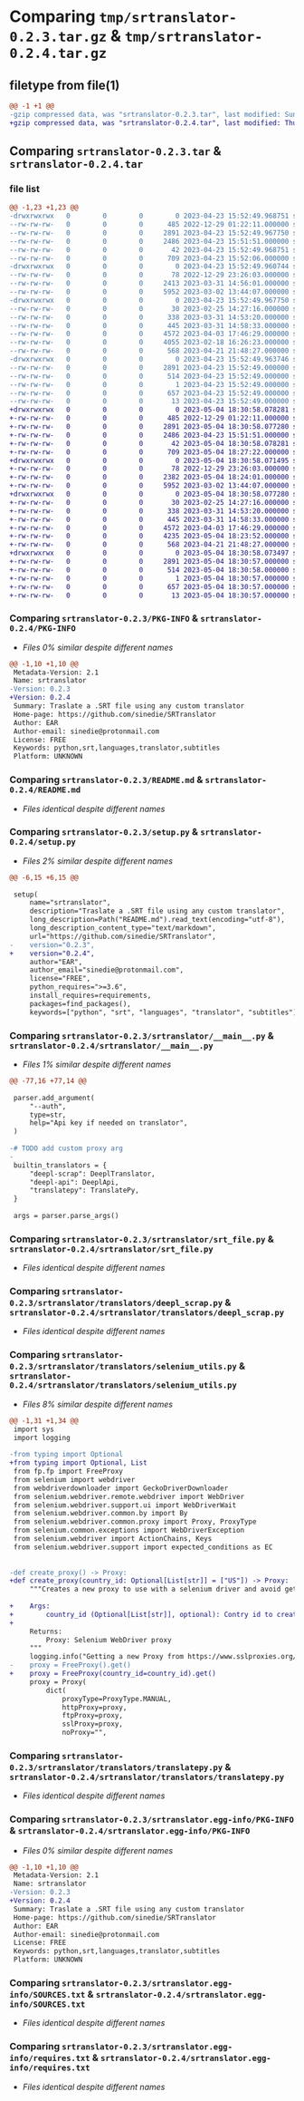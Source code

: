 # Comparing `tmp/srtranslator-0.2.3.tar.gz` & `tmp/srtranslator-0.2.4.tar.gz`

## filetype from file(1)

```diff
@@ -1 +1 @@
-gzip compressed data, was "srtranslator-0.2.3.tar", last modified: Sun Apr 23 15:52:49 2023, max compression
+gzip compressed data, was "srtranslator-0.2.4.tar", last modified: Thu May  4 18:30:58 2023, max compression
```

## Comparing `srtranslator-0.2.3.tar` & `srtranslator-0.2.4.tar`

### file list

```diff
@@ -1,23 +1,23 @@
-drwxrwxrwx   0        0        0        0 2023-04-23 15:52:49.968751 srtranslator-0.2.3/
--rw-rw-rw-   0        0        0      485 2022-12-29 01:22:11.000000 srtranslator-0.2.3/LICENSE.md
--rw-rw-rw-   0        0        0     2891 2023-04-23 15:52:49.967750 srtranslator-0.2.3/PKG-INFO
--rw-rw-rw-   0        0        0     2486 2023-04-23 15:51:51.000000 srtranslator-0.2.3/README.md
--rw-rw-rw-   0        0        0       42 2023-04-23 15:52:49.968751 srtranslator-0.2.3/setup.cfg
--rw-rw-rw-   0        0        0      709 2023-04-23 15:52:06.000000 srtranslator-0.2.3/setup.py
-drwxrwxrwx   0        0        0        0 2023-04-23 15:52:49.960744 srtranslator-0.2.3/srtranslator/
--rw-rw-rw-   0        0        0       78 2022-12-29 23:26:03.000000 srtranslator-0.2.3/srtranslator/__init__.py
--rw-rw-rw-   0        0        0     2413 2023-03-31 14:56:01.000000 srtranslator-0.2.3/srtranslator/__main__.py
--rw-rw-rw-   0        0        0     5952 2023-03-02 13:44:07.000000 srtranslator-0.2.3/srtranslator/srt_file.py
-drwxrwxrwx   0        0        0        0 2023-04-23 15:52:49.967750 srtranslator-0.2.3/srtranslator/translators/
--rw-rw-rw-   0        0        0       30 2023-02-25 14:27:16.000000 srtranslator-0.2.3/srtranslator/translators/__init__.py
--rw-rw-rw-   0        0        0      338 2023-03-31 14:53:20.000000 srtranslator-0.2.3/srtranslator/translators/base.py
--rw-rw-rw-   0        0        0      445 2023-03-31 14:58:33.000000 srtranslator-0.2.3/srtranslator/translators/deepl_api.py
--rw-rw-rw-   0        0        0     4572 2023-04-03 17:46:29.000000 srtranslator-0.2.3/srtranslator/translators/deepl_scrap.py
--rw-rw-rw-   0        0        0     4055 2023-02-18 16:26:23.000000 srtranslator-0.2.3/srtranslator/translators/selenium_utils.py
--rw-rw-rw-   0        0        0      568 2023-04-21 21:48:27.000000 srtranslator-0.2.3/srtranslator/translators/translatepy.py
-drwxrwxrwx   0        0        0        0 2023-04-23 15:52:49.963746 srtranslator-0.2.3/srtranslator.egg-info/
--rw-rw-rw-   0        0        0     2891 2023-04-23 15:52:49.000000 srtranslator-0.2.3/srtranslator.egg-info/PKG-INFO
--rw-rw-rw-   0        0        0      514 2023-04-23 15:52:49.000000 srtranslator-0.2.3/srtranslator.egg-info/SOURCES.txt
--rw-rw-rw-   0        0        0        1 2023-04-23 15:52:49.000000 srtranslator-0.2.3/srtranslator.egg-info/dependency_links.txt
--rw-rw-rw-   0        0        0      657 2023-04-23 15:52:49.000000 srtranslator-0.2.3/srtranslator.egg-info/requires.txt
--rw-rw-rw-   0        0        0       13 2023-04-23 15:52:49.000000 srtranslator-0.2.3/srtranslator.egg-info/top_level.txt
+drwxrwxrwx   0        0        0        0 2023-05-04 18:30:58.078281 srtranslator-0.2.4/
+-rw-rw-rw-   0        0        0      485 2022-12-29 01:22:11.000000 srtranslator-0.2.4/LICENSE.md
+-rw-rw-rw-   0        0        0     2891 2023-05-04 18:30:58.077280 srtranslator-0.2.4/PKG-INFO
+-rw-rw-rw-   0        0        0     2486 2023-04-23 15:51:51.000000 srtranslator-0.2.4/README.md
+-rw-rw-rw-   0        0        0       42 2023-05-04 18:30:58.078281 srtranslator-0.2.4/setup.cfg
+-rw-rw-rw-   0        0        0      709 2023-05-04 18:27:22.000000 srtranslator-0.2.4/setup.py
+drwxrwxrwx   0        0        0        0 2023-05-04 18:30:58.071495 srtranslator-0.2.4/srtranslator/
+-rw-rw-rw-   0        0        0       78 2022-12-29 23:26:03.000000 srtranslator-0.2.4/srtranslator/__init__.py
+-rw-rw-rw-   0        0        0     2382 2023-05-04 18:24:01.000000 srtranslator-0.2.4/srtranslator/__main__.py
+-rw-rw-rw-   0        0        0     5952 2023-03-02 13:44:07.000000 srtranslator-0.2.4/srtranslator/srt_file.py
+drwxrwxrwx   0        0        0        0 2023-05-04 18:30:58.077280 srtranslator-0.2.4/srtranslator/translators/
+-rw-rw-rw-   0        0        0       30 2023-02-25 14:27:16.000000 srtranslator-0.2.4/srtranslator/translators/__init__.py
+-rw-rw-rw-   0        0        0      338 2023-03-31 14:53:20.000000 srtranslator-0.2.4/srtranslator/translators/base.py
+-rw-rw-rw-   0        0        0      445 2023-03-31 14:58:33.000000 srtranslator-0.2.4/srtranslator/translators/deepl_api.py
+-rw-rw-rw-   0        0        0     4572 2023-04-03 17:46:29.000000 srtranslator-0.2.4/srtranslator/translators/deepl_scrap.py
+-rw-rw-rw-   0        0        0     4235 2023-05-04 18:23:52.000000 srtranslator-0.2.4/srtranslator/translators/selenium_utils.py
+-rw-rw-rw-   0        0        0      568 2023-04-21 21:48:27.000000 srtranslator-0.2.4/srtranslator/translators/translatepy.py
+drwxrwxrwx   0        0        0        0 2023-05-04 18:30:58.073497 srtranslator-0.2.4/srtranslator.egg-info/
+-rw-rw-rw-   0        0        0     2891 2023-05-04 18:30:57.000000 srtranslator-0.2.4/srtranslator.egg-info/PKG-INFO
+-rw-rw-rw-   0        0        0      514 2023-05-04 18:30:58.000000 srtranslator-0.2.4/srtranslator.egg-info/SOURCES.txt
+-rw-rw-rw-   0        0        0        1 2023-05-04 18:30:57.000000 srtranslator-0.2.4/srtranslator.egg-info/dependency_links.txt
+-rw-rw-rw-   0        0        0      657 2023-05-04 18:30:57.000000 srtranslator-0.2.4/srtranslator.egg-info/requires.txt
+-rw-rw-rw-   0        0        0       13 2023-05-04 18:30:57.000000 srtranslator-0.2.4/srtranslator.egg-info/top_level.txt
```

### Comparing `srtranslator-0.2.3/PKG-INFO` & `srtranslator-0.2.4/PKG-INFO`

 * *Files 0% similar despite different names*

```diff
@@ -1,10 +1,10 @@
 Metadata-Version: 2.1
 Name: srtranslator
-Version: 0.2.3
+Version: 0.2.4
 Summary: Traslate a .SRT file using any custom translator
 Home-page: https://github.com/sinedie/SRTranslator
 Author: EAR
 Author-email: sinedie@protonmail.com
 License: FREE
 Keywords: python,srt,languages,translator,subtitles
 Platform: UNKNOWN
```

### Comparing `srtranslator-0.2.3/README.md` & `srtranslator-0.2.4/README.md`

 * *Files identical despite different names*

### Comparing `srtranslator-0.2.3/setup.py` & `srtranslator-0.2.4/setup.py`

 * *Files 2% similar despite different names*

```diff
@@ -6,15 +6,15 @@
 
 setup(
     name="srtranslator",
     description="Traslate a .SRT file using any custom translator",
     long_description=Path("README.md").read_text(encoding="utf-8"),
     long_description_content_type="text/markdown",
     url="https://github.com/sinedie/SRTranslator",
-    version="0.2.3",
+    version="0.2.4",
     author="EAR",
     author_email="sinedie@protonmail.com",
     license="FREE",
     python_requires=">=3.6",
     install_requires=requirements,
     packages=find_packages(),
     keywords=["python", "srt", "languages", "translator", "subtitles"],
```

### Comparing `srtranslator-0.2.3/srtranslator/__main__.py` & `srtranslator-0.2.4/srtranslator/__main__.py`

 * *Files 1% similar despite different names*

```diff
@@ -77,16 +77,14 @@
 
 parser.add_argument(
     "--auth",
     type=str,
     help="Api key if needed on translator",
 )
 
-# TODO add custom proxy arg
-
 builtin_translators = {
     "deepl-scrap": DeeplTranslator,
     "deepl-api": DeeplApi,
     "translatepy": TranslatePy,
 }
 
 args = parser.parse_args()
```

### Comparing `srtranslator-0.2.3/srtranslator/srt_file.py` & `srtranslator-0.2.4/srtranslator/srt_file.py`

 * *Files identical despite different names*

### Comparing `srtranslator-0.2.3/srtranslator/translators/deepl_scrap.py` & `srtranslator-0.2.4/srtranslator/translators/deepl_scrap.py`

 * *Files identical despite different names*

### Comparing `srtranslator-0.2.3/srtranslator/translators/selenium_utils.py` & `srtranslator-0.2.4/srtranslator/translators/selenium_utils.py`

 * *Files 8% similar despite different names*

```diff
@@ -1,31 +1,34 @@
 import sys
 import logging
 
-from typing import Optional
+from typing import Optional, List
 from fp.fp import FreeProxy
 from selenium import webdriver
 from webdriverdownloader import GeckoDriverDownloader
 from selenium.webdriver.remote.webdriver import WebDriver
 from selenium.webdriver.support.ui import WebDriverWait
 from selenium.webdriver.common.by import By
 from selenium.webdriver.common.proxy import Proxy, ProxyType
 from selenium.common.exceptions import WebDriverException
 from selenium.webdriver import ActionChains, Keys
 from selenium.webdriver.support import expected_conditions as EC
 
 
-def create_proxy() -> Proxy:
+def create_proxy(country_id: Optional[List[str]] = ["US"]) -> Proxy:
     """Creates a new proxy to use with a selenium driver and avoid get banned
 
+    Args:
+        country_id (Optional[List[str]], optional): Contry id to create proxy. Defaults to ['US'].
+
     Returns:
         Proxy: Selenium WebDriver proxy
     """
     logging.info("Getting a new Proxy from https://www.sslproxies.org/")
-    proxy = FreeProxy().get()
+    proxy = FreeProxy(country_id=country_id).get()
     proxy = Proxy(
         dict(
             proxyType=ProxyType.MANUAL,
             httpProxy=proxy,
             ftpProxy=proxy,
             sslProxy=proxy,
             noProxy="",
```

### Comparing `srtranslator-0.2.3/srtranslator/translators/translatepy.py` & `srtranslator-0.2.4/srtranslator/translators/translatepy.py`

 * *Files identical despite different names*

### Comparing `srtranslator-0.2.3/srtranslator.egg-info/PKG-INFO` & `srtranslator-0.2.4/srtranslator.egg-info/PKG-INFO`

 * *Files 0% similar despite different names*

```diff
@@ -1,10 +1,10 @@
 Metadata-Version: 2.1
 Name: srtranslator
-Version: 0.2.3
+Version: 0.2.4
 Summary: Traslate a .SRT file using any custom translator
 Home-page: https://github.com/sinedie/SRTranslator
 Author: EAR
 Author-email: sinedie@protonmail.com
 License: FREE
 Keywords: python,srt,languages,translator,subtitles
 Platform: UNKNOWN
```

### Comparing `srtranslator-0.2.3/srtranslator.egg-info/SOURCES.txt` & `srtranslator-0.2.4/srtranslator.egg-info/SOURCES.txt`

 * *Files identical despite different names*

### Comparing `srtranslator-0.2.3/srtranslator.egg-info/requires.txt` & `srtranslator-0.2.4/srtranslator.egg-info/requires.txt`

 * *Files identical despite different names*

